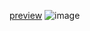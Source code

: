 [preview](https://arg-wine.vercel.app/)
![image](https://github.com/user-attachments/assets/12d06179-4015-4bf3-9379-c1e6f7cb935d)
